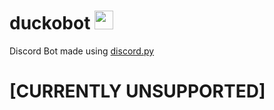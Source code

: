 # duckobot <img src = "https://i.imgur.com/Q2nu6uS.png" width = "30px">
Discord Bot made using [discord.py](https://discordpy.readthedocs.io/en/latest/)

# [CURRENTLY UNSUPPORTED]
